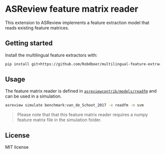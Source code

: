 # ASReview feature matrix reader

This extension to ASReview implements a feature extraction model that reads existing feature matrices.

## Getting started

Install the multilingual feature extractors with:

```bash
pip install git+https://github.com/Robdboer/multilingual-feature-extractors.git
```

## Usage

The feature matrix reader is defined in
[`asreviewcontrib/models/readfm`](asreviewcontrib/models/readfm) and can be used in a simulation.

```bash
asreview simulate benchmark:van_de_Schoot_2017 -e readfm -m svm
```

> Please note that that this feature matrix reader requires a numpy feature matrix file in the simulation folder.


## License

MIT license
